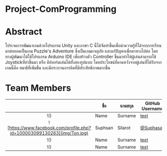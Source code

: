 # Project-ComProgramming

# Abstract
  โปรเจคการพัฒนาเกมด้วยโปรแกรม Unity และภาษา C นี้ได้จัดทำขึ้นเพื่อนำความรู้ที่ได้จากการเรียนมาต่อยอดเป็นเกม Puzzle's Adventure ซึ่งเป็นเกมผจญภัย และแก้ปัญหาเพื่อหาทางไปต่อ
  โดยทางผู้พัฒนาได้ใช้โปรแกรม Arduino IDE เพื่อสร้างตัว Controller ขึ้นมาทำให้ผู้เล่นสามารถใช้ Joystickที่ทำขึ้นมา หรือ คีย์บอร์ดเล่นได้ทั้งสองรูปแบบ โดยประโยชน์ที่คาดหวังจากผู้เล่นที่ได้รับจากเกมนี้คือ สมาธิที่เพิ่มขึ้น และมีกระบวนการคิดที่มีประสิทธิภาพมากขึ้น


# Team Members
|  |ชื่อ|นามสกุล|GitHub Username|รหัสนักศึกษา|
|:-:|--|------|---------------|---------|
|!()|Name|Surname|[text](link)|stdnum|
|![https://www.facebook.com/profile.php?id=100003099130263](img/Ton.jpg)|Suphsan|Silarot|[@Suphasan](https://github.com/Suphasan)|61070227|
|!()|Name|Surname|[text](link)|stdnum|
|!()|Name|Surname|[text](link)|stdnum|
